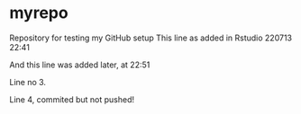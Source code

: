 # myrepo
Repository for testing my GitHub setup
This line as added in Rstudio 220713 22:41


And this line was added later, at 22:51

Line no 3.

Line 4, commited but not pushed!